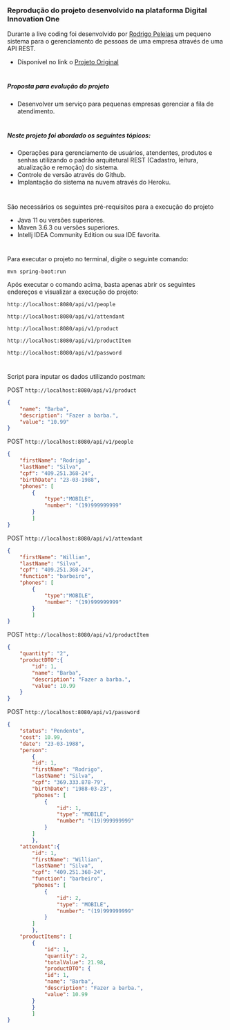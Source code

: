 ### Reprodução do projeto desenvolvido na plataforma Digital Innovation One
Durante a live coding foi desenvolvido por [Rodrigo Peleias](https://github.com/rpeleias "Rodrigo Peleias") um pequeno sistema para o gerenciamento de pessoas de uma empresa através de uma API REST.

- Disponível no link o [Projeto Original](https://github.com/rpeleias/personapi_dio_live_coding "Projeto Original")

# 
##### Proposta para evolução do projeto
- Desenvolver um serviço para pequenas empresas gerenciar a fila de atendimento.

# 
##### Neste projeto foi abordado os seguintes tópicos:
- Operações para gerenciamento de usuários, atendentes, produtos e senhas utilizando  o padrão arquitetural REST (Cadastro, leitura, atualização e remoção) do sistema.
- Controle de versão através do Github.
- Implantação do sistema na nuvem através do Heroku.

# 
São necessários os seguintes pré-requisitos para a execução do projeto
- Java 11 ou versões superiores.
- Maven 3.6.3 ou versões superiores.
- Intellj IDEA Community Edition ou sua IDE favorita.

# 
Para executar o projeto no terminal, digite o seguinte comando:

`mvn spring-boot:run `

Após executar o comando acima, basta apenas abrir os seguintes endereços e visualizar a execução do projeto:

`http://localhost:8080/api/v1/people`

`http://localhost:8080/api/v1/attendant`

`http://localhost:8080/api/v1/product`

`http://localhost:8080/api/v1/productItem`

`http://localhost:8080/api/v1/password`

# 
Script para inputar os dados utilizando postman:

POST `http://localhost:8080/api/v1/product`
```json
{
	"name": "Barba",
	"description": "Fazer a barba.",
	"value": "10.99"
}
```

POST `http://localhost:8080/api/v1/people`
```json
{
	"firstName": "Rodrigo",
	"lastName": "Silva",
	"cpf": "409.251.368-24",
	"birthDate": "23-03-1988",
	"phones": [
		{
			"type":"MOBILE",
			"number": "(19)999999999"
		}
		]
}
```

POST `http://localhost:8080/api/v1/attendant`
```json
{
	"firstName": "Willian",
	"lastName": "Silva",
	"cpf": "409.251.368-24",
	"function": "barbeiro",
	"phones": [
		{
			"type":"MOBILE",
			"number": "(19)999999999"
		}
		]
}
```

POST `http://localhost:8080/api/v1/productItem`
```json
{	
	"quantity": "2",	
    "productDTO":{
        "id": 1,
        "name": "Barba",
        "description": "Fazer a barba.",
        "value": 10.99
    }
}
```

POST `http://localhost:8080/api/v1/password`
```json
{
	"status": "Pendente",
	"cost": 10.99,
	"date": "23-03-1988",
	"person":
		{
        "id": 1,
        "firstName": "Rodrigo",
        "lastName": "Silva",
        "cpf": "369.333.878-79",
        "birthDate": "1988-03-23",
        "phones": [
            {
                "id": 1,
                "type": "MOBILE",
                "number": "(19)999999999"
            }
        ]
		},
	"attendant":{
        "id": 1,
        "firstName": "Willian",
        "lastName": "Silva",
        "cpf": "409.251.368-24",
        "function": "barbeiro",
        "phones": [
            {
                "id": 2,
                "type": "MOBILE",
                "number": "(19)999999999"
            }
        ]
		},
	"productItems": [
		{
        	"id": 1,
        	"quantity": 2,
        	"totalValue": 21.98,
        	"productDTO": {
            "id": 1,
            "name": "Barba",
            "description": "Fazer a barba.",
            "value": 10.99
        }
		}
		]
}
```
